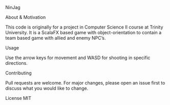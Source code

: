NinJag

About & Motivation

This code is originally for a project in Computer Science II course at Trinity University. It is a ScalaFX based game with object-orientation to contain a team based game with allied and enemy NPC’s.

Usage

Use the arrow keys for movement and WASD for shooting in specific directions.

Contributing

Pull requests are welcome. For major changes, please open an issue first to discuss what you would like to change.

License
MIT
